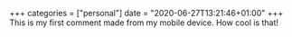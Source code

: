 +++
categories = ["personal"]
date = "2020-06-27T13:21:46+01:00"
+++
This is my first comment made from my mobile device. How cool is that!
